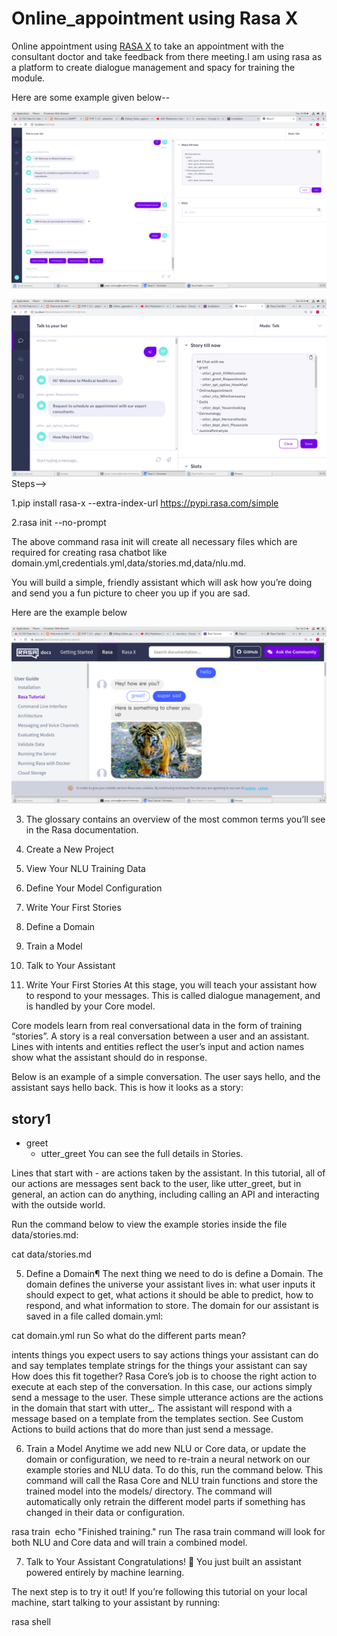 # Online_appointment using Rasa X
Online appointment using [RASA X](https://rasa.com/docs/rasa/user-guide/installation/) to take an appointment with the consultant doctor and take feedback from there meeting.I am using  rasa as a platform to create dialogue management and spacy for training the module.

Here are some example given below--

![screenshot](https://github.com/MohammadSarfaraz/Online_appointment/blob/master/Screenshot%20from%202019-11-12%2015-40-52.png)

![Markdown logo](https://github.com/MohammadSarfaraz/Online_appointment/blob/master/Screenshot%20from%202019-11-12%2015-52-32.png)
Steps-->

1.pip install rasa-x --extra-index-url https://pypi.rasa.com/simple

2.rasa init --no-prompt

The above command rasa init will create all necessary files which are required for creating rasa chatbot like domain.yml,credentials.yml,data/stories.md,data/nlu.md.

You will build a simple, friendly assistant which will ask how you’re doing and send you a fun picture to cheer you up if you are sad.

Here are the example below 
     
 ![Markdown logo](https://github.com/MohammadSarfaraz/Online_appointment/blob/master/Screenshot%20from%202019-11-12%2016-11-42.png)

3. The glossary contains an overview of the most common terms you’ll see in the Rasa documentation.

1. Create a New Project
2. View Your NLU Training Data
3. Define Your Model Configuration
4. Write Your First Stories
5. Define a Domain
6. Train a Model
7. Talk to Your Assistant

4. Write Your First Stories
At this stage, you will teach your assistant how to respond to your messages. This is called dialogue management, and is handled by your Core model.

Core models learn from real conversational data in the form of training “stories”. A story is a real conversation between a user and an assistant. Lines with intents and entities reflect the user’s input and action names show what the assistant should do in response.

Below is an example of a simple conversation. The user says hello, and the assistant says hello back. This is how it looks as a story:

## story1
* greet
   - utter_greet
You can see the full details in Stories.

Lines that start with - are actions taken by the assistant. In this tutorial, all of our actions are messages sent back to the user, like utter_greet, but in general, an action can do anything, including calling an API and interacting with the outside world.

Run the command below to view the example stories inside the file data/stories.md:

cat data/stories.md

5. Define a Domain¶
The next thing we need to do is define a Domain. The domain defines the universe your assistant lives in: what user inputs it should expect to get, what actions it should be able to predict, how to respond, and what information to store. The domain for our assistant is saved in a file called domain.yml:

cat domain.yml
run
So what do the different parts mean?

intents	things you expect users to say
actions	things your assistant can do and say
templates	template strings for the things your assistant can say
How does this fit together? Rasa Core’s job is to choose the right action to execute at each step of the conversation. In this case, our actions simply send a message to the user. These simple utterance actions are the actions in the domain that start with utter_. The assistant will respond with a message based on a template from the templates section. See Custom Actions to build actions that do more than just send a message.

6. Train a Model
Anytime we add new NLU or Core data, or update the domain or configuration, we need to re-train a neural network on our example stories and NLU data. To do this, run the command below. This command will call the Rasa Core and NLU train functions and store the trained model into the models/ directory. The command will automatically only retrain the different model parts if something has changed in their data or configuration.

rasa train
​
echo "Finished training."
run
The rasa train command will look for both NLU and Core data and will train a combined model.

7. Talk to Your Assistant
Congratulations! 🚀 You just built an assistant powered entirely by machine learning.

The next step is to try it out! If you’re following this tutorial on your local machine, start talking to your assistant by running:

rasa shell

